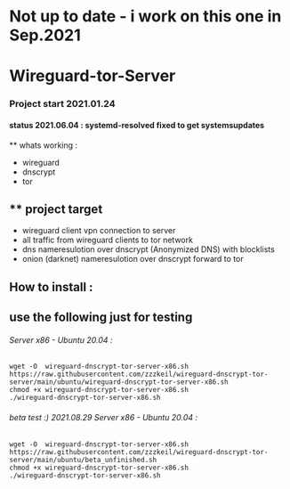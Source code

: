 # Not up to date - i work on this one in Sep.2021

# Wireguard-tor-Server 

### Project start 2021.01.24

#### status 2021.06.04 : systemd-resolved fixed to get systemsupdates
** whats working :  
* wireguard
* dnscrypt
* tor


## ** project target 
* wireguard client vpn connection to server 
* all traffic from wireguard clients to tor network
* dns nameresulotion over dnscrypt (Anonymized DNS) with blocklists
* onion (darknet) nameresulotion over dnscrypt forward to tor

## How to install :  
## use the following just for testing 

###### Server x86 - Ubuntu 20.04 :
```
wget -O  wireguard-dnscrypt-tor-server-x86.sh https://raw.githubusercontent.com/zzzkeil/wireguard-dnscrypt-tor-server/main/ubuntu/wireguard-dnscrypt-tor-server-x86.sh
chmod +x wireguard-dnscrypt-tor-server-x86.sh
./wireguard-dnscrypt-tor-server-x86.sh
```



###### beta test :) 2021.08.29  Server x86 - Ubuntu 20.04 :
```
wget -O  wireguard-dnscrypt-tor-server-x86.sh https://raw.githubusercontent.com/zzzkeil/wireguard-dnscrypt-tor-server/main/ubuntu/beta_unfinished.sh
chmod +x wireguard-dnscrypt-tor-server-x86.sh
./wireguard-dnscrypt-tor-server-x86.sh
```



